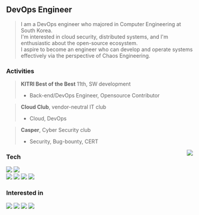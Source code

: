 <div align='left'>
<h2> DevOps Engineer </h2>
<div align="left">

> I am a DevOps engineer who majored in Computer Engineering at South Korea.  
> I'm interested in cloud security, distributed systems, and I'm enthusiastic about the open-source ecosystem.  
> I aspire to become an engineer who can develop and operate systems effectively via the perspective of Chaos Engineering.



### Activities
> **KITRI Best of the Best** 11th, SW development
> - Back-end/DevOps Engineer, Opensource Contributor

> **Cloud Club**, vendor-neutral IT club
> - Cloud, DevOps

> **Casper**, Cyber Security club
> - Security, Bug-bounty, CERT


<img align='right' img src="https://github-readme-stats.vercel.app/api?username=floodnut&show_icons=true&include_all_commits=true&count_private=true&layout=compact"/>

<h3>Tech</h3>
<img src="https://img.shields.io/badge/Java-711680?style=flat-square&logo=Java&logoColor=white">
<img src="https://img.shields.io/badge/Python-054480?style=flat-square&logo=python&logoColor=white">
  <br>
<img src="https://img.shields.io/badge/Docker-2496ED?style=flat-square&logo=docker&logoColor=white"/>
<img src="https://img.shields.io/badge/Spring%20Boot-6DB33F?style=flat-square&logo=spring&logoColor=white">
<img src="https://img.shields.io/badge/MariaDB-4479A1?style=flat-square&logo=Mariadb&logoColor=white"/>
<img src="https://img.shields.io/badge/Pulumi-5750ff?style=flat-square&logo=Pulumi&logoColor=white"/>

<h3>Interested in</h3>
<img src="https://img.shields.io/badge/AWS-000000?style=flat-square&logo=amazon-aws&logoColor=white"/>
<img src="https://img.shields.io/badge/Openstack-ff2222?style=flat-square&logo=Openstack"/>

<img src="https://img.shields.io/badge/Redis-DC382D?style=flat-square&logo=Redis&logoColor=white"/>
<img src="https://img.shields.io/badge/Apache%20Kafka-000?style=flat-square&logo=apachekafka"/>



 <!-- unused -->
 <!-- ![header](https://capsule-render.vercel.app/api?type=waving&color=gradient&height=300&section=header&text=Floodnut&fontAlign=75&fontSize=70&desc=I%27m%20gonna%20make%20it&descAlign=75)
 -->
